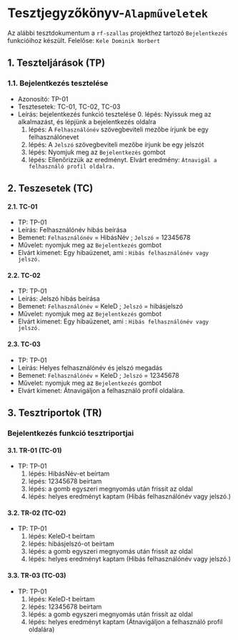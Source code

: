 # Tesztjegyzőkönyv-`Alapműveletek`

Az alábbi tesztdokumentum a `rf-szallas` projekthez tartozó `Bejelentkezés` funkcióihoz készült. Felelőse: `Kele Dominik Norbert`

## 1. Teszteljárások (TP)

### 1.1. Bejelentkezés tesztelése 
- Azonosító: TP-01
- Tesztesetek: TC-01, TC-02, TC-03
- Leírás: bejelentkezés funkció tesztelése
    0. lépés: Nyissuk meg az alkalmazást, és lépjünk a bejelentkezés oldalra
    1. lépés: A `Felhasználónév` szövegbeviteli mezőbe írjunk be egy felhasználónevet
    2. lépés: A `Jelszó` szövegbeviteli mezőbe írjunk be egy jelszót
    3. lépés: Nyomjuk meg az `Bejelentkezés` gombot
    4. lépés: Ellenőrizzük az eredményt. Elvárt eredmény: `Átnavigál a felhasználó profil oldalra.`

## 2. Teszesetek (TC)

#### 2.1. TC-01
- TP: TP-01
- Leírás: Felhasználónév hibás beírása
- Bemenet: `Felhasználónév` = HibásNév ; `Jelszó` = 12345678
- Művelet: nyomjuk meg az `Bejelentkezés` gombot
- Elvárt kimenet: Egy hibaüzenet, ami : `Hibás felhasználónév vagy jelszó.`

#### 2.2. TC-02
- TP: TP-01
- Leírás: Jelszó hibás beírása
- Bemenet: `Felhasználónév` = KeleD ; `Jelszó` = hibásjelszó
- Művelet: nyomjuk meg az `Bejelentkezés` gombot
- Elvárt kimenet: Egy hibaüzenet, ami : `Hibás felhasználónév vagy jelszó.`

#### 2.3. TC-03
- TP: TP-01
- Leírás: Helyes felhasználónév és jelszó megadás
- Bemenet: `Felhasználónév` =  KeleD ; `Jelszó` = 12345678
- Művelet: nyomjuk meg az `Bejelentkezés` gombot
- Elvárt kimenet: Átnavigáljon a felhasználó profil oldalára.

## 3. Tesztriportok (TR)

### Bejelentkezés funkció tesztriportjai

#### 3.1. TR-01 (TC-01)
- TP: TP-01
  1. lépés: HibásNév-et beírtam
  2. lépés: 12345678 beírtam
  3. lépés: a gomb egyszeri megnyomás után frissít az oldal
  4. lépés: helyes eredményt kaptam (Hibás felhasználónév vagy jelszó.)

#### 3.2. TR-02 (TC-02)
- TP: TP-01
  1. lépés: KeleD-t beírtam
  2. lépés: hibásjelszó-ot beírtam
  3. lépés: a gomb egyszeri megnyomás után frissít az oldal
  4. lépés: helyes eredményt kaptam (Hibás felhasználónév vagy jelszó.)

#### 3.3. TR-03 (TC-03)
- TP: TP-01
  1. lépés: KeleD-t beírtam
  2. lépés: 12345678 beírtam
  3. lépés: a gomb egyszeri megnyomás után frissít az oldal
  4. lépés: helyes eredményt kaptam (Átnavigáljon a felhasználó profil oldalára)

